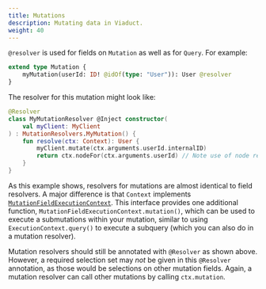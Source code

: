 ```yaml
---
title: Mutations
description: Mutating data in Viaduct.
weight: 40
---
```


`@resolver` is used for fields on `Mutation` as well as for `Query`.  For example:

```graphql
extend type Mutation {
    myMutation(userId: ID! @idOf(type: "User")): User @resolver
}
```

The resolver for this mutation might look like:

```kotlin
@Resolver
class MyMutationResolver @Inject constructor(
    val myClient: MyClient
) : MutationResolvers.MyMutation() {
    fun resolve(ctx: Context): User {
        myClient.mutate(ctx.arguments.userId.internalID)
        return ctx.nodeFor(ctx.arguments.userId) // Note use of node reference
    }
}
```

As this example shows, resolvers for mutations are almost identical to field resolvers.  A major difference is that `Context` implements  [`MutationFieldExecutionContext`](https://github.com/airbnb/viaduct/blob/main/tenant/api/src/main/kotlin/viaduct/api/context/MutationFieldExecutionContext.kt). This interface provides one additional function, `MutationFieldExecutionContext.mutation()`, which can be used to execute a submutations within your mutation, similar to using `ExecutionContext.query()` to execute a subquery (which you can also do in a mutation resolver).

Mutation resolvers should still be annotated with `@Resolver` as shown above. However, a required selection set may *not* be given in this  `@Resolver` annotation, as those would be selections on other mutation fields.  Again, a mutation resolver can call other mutations by calling `ctx.mutation`.
